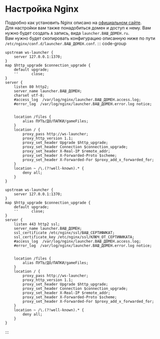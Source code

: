 # Настройка Nginx

Подробно как установить Nginx описано на [официальном сайте](https://nginx.org/ru/linux_packages.html).  
Для настройки вам также понадобиться домен и доступ к нему. Вам нужно будет создать `A` запись, вида `launcher.ВАШ_ДОМЕН.ru`.  
Вам нужно будет скопировать конфигурацию описанную ниже по пути `/etc/nginx/conf.d/launcher.ВАШ_ДОМЕН.conf`.
::: code-group

```nginx [http]
upstream ws-launcher {
    server 127.0.0.1:1370;
}
map $http_upgrade $connection_upgrade {
    default upgrade;
    ''      close;
}
server {
    listen 80 http2;
    server_name launcher.ВАШ_ДОМЕН;
    charset utf-8;
    #access_log  /var/log/nginx/launcher.ВАШ_ДОМЕН.access.log;
    #error_log  /var/log/nginx/launcher.ВАШ_ДОМЕН.error.log notice;
    
    
    location /files {
        alias ПУТЬ/ДО/ПАПКИ/gameFiles;
    }
    location / {
        proxy_pass http://ws-launcher;
        proxy_http_version 1.1;
        proxy_set_header Upgrade $http_upgrade;
        proxy_set_header Connection $connection_upgrade;
        proxy_set_header X-Real-IP $remote_addr;
        proxy_set_header X-Forwarded-Proto $scheme;
        proxy_set_header X-Forwarded-For $proxy_add_x_forwarded_for;
    }
    location ~ /\.(?!well-known).* {
        deny all;
    }
}
```

```nginx [https]
upstream ws-launcher {
    server 127.0.0.1:1370;
}
map $http_upgrade $connection_upgrade {
    default upgrade;
    ''      close;
}
server {
    listen 443 http2 ssl;
    server_name launcher.ВАШ_ДОМЕН;
    ssl_certificate /etc/nginx/ssl/ВАШ_СЕРТИФИКАТ;
    ssl_certificate_key /etc/nginx/ssl/КЛЮЧ_ОТ_СЕРТИФИКАТА;
    #access_log  /var/log/nginx/launcher.ВАШ_ДОМЕН.access.log;
    #error_log  /var/log/nginx/launcher.ВАШ_ДОМЕН.error.log notice;
    
    
    location /files {
        alias ПУТЬ/ДО/ПАПКИ/gameFiles;
    }
    location / {
        proxy_pass http://ws-launcher;
        proxy_http_version 1.1;
        proxy_set_header Upgrade $http_upgrade;
        proxy_set_header Connection $connection_upgrade;
        proxy_set_header X-Real-IP $remote_addr;
        proxy_set_header X-Forwarded-Proto $scheme;
        proxy_set_header X-Forwarded-For $proxy_add_x_forwarded_for;
    }
    location ~ /\.(?!well-known).* {
        deny all;
    }
}
```
:::